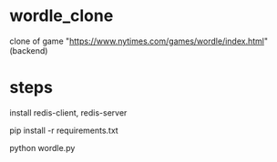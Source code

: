 # wordle_clone
clone of game "https://www.nytimes.com/games/wordle/index.html" (backend)
# steps
install redis-client, redis-server

pip install -r requirements.txt

python wordle.py
